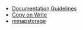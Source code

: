 - [Documentation Guidelines](documentation.md)
- [Copy on Write](copy_on_write.md)
- [mmapstorage](mmapstorage.md)
